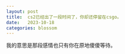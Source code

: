 ```yaml
---
layout: post
title:  cs2已经出了一段时间了，你却还停留在csgo。
date:   2023-10-18
categories: blossom
---
```


我的意思是那段感情也只有你在原地傻傻等待。